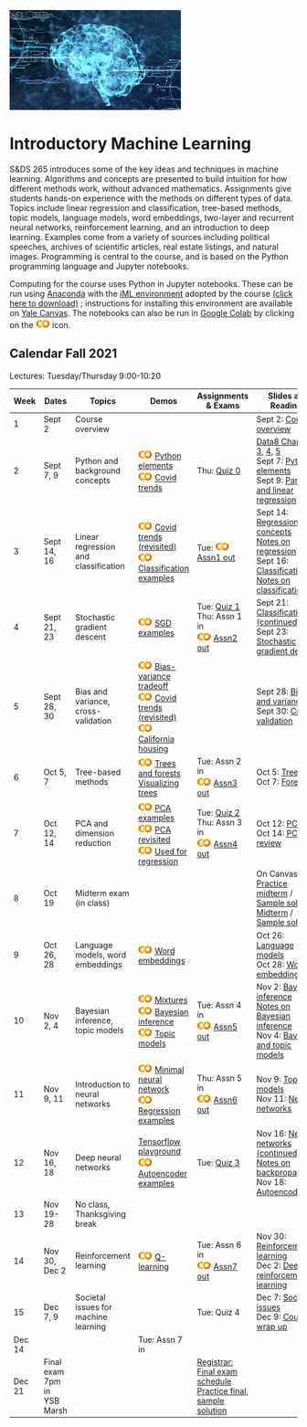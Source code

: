<head>
  <title> Introductory Machine Learning </title>
  <link rel="stylesheet" href="theme/css/main.css" />
  <link rel="shortcut icon" type="image/x-icon" href="favicon.ico?">
</head>


![neuro-datascience](./data-neuroscience.jpg)


Introductory Machine Learning
====

S&DS 265 introduces some of the key ideas and techniques in machine learning. Algorithms and concepts are presented to build intuition for how different methods work, without advanced mathematics. Assignments give students hands-on experience with the methods on different types of data. Topics include linear regression and classification, tree-based methods, topic models, language models, word embeddings, two-layer and recurrent neural networks, reinforcement learning, and an introduction to deep learning. Examples come from a variety of sources including political speeches, archives of scientific articles, real estate listings, and natural images. Programming is central to the course, and is based on the Python programming language and Jupyter notebooks.

Computing for the course uses Python in Jupyter notebooks. These can be run using [Anaconda](https://www.anaconda.com/products/individual) with the [iML environment](https://raw.githubusercontent.com/YData123/sds265-fa21/main/env/iml_env.yml) adopted by the course <a href="https://raw.githubusercontent.com/YData123/sds265-fa21/main/env/iml_env.zip" download>(click here to download)</a>
; instructions for installing this environment are available on [Yale Canvas](https://canvas.yale.edu).  The notebooks can also be run in [Google Colab](https://colab.research.google.com) by clicking on the [<img width="25" src="colab.svg">](https://colab.research.google.com) icon.

Calendar Fall 2021
---
Lectures: Tuesday/Thursday 9:00-10:20


 Week | Dates |  Topics | Demos | Assignments & Exams | Slides and Readings
----------- | ----------- | ------------- | ------------ | ------------- | -----------
1 | Sept 2 |     Course overview | || Sept 2: [Course overview](https://github.com/YData123/sds265-fa21/raw/main/lectures/lecture-sept-02.pdf)
2 | Sept 7, 9 |    Python and background concepts |  [<img width="25" src="colab.svg">](https://colab.research.google.com/github/YData123/sds265-fa21/blob/master/demos/python/python-elements.ipynb) [Python elements](https://github.com/YData123/sds265-fa21/raw/main/demos/python/python-elements.zip)  <br>  [<img width="25" src="colab.svg">](https://colab.research.google.com/github/YData123/sds265-fa21/blob/master/demos/covid-trends/covid-trends.ipynb) [Covid trends](https://github.com/YData123/sds265-fa21/raw/main/demos/covid-trends/covid-trends.zip) <br> | Thu: [Quiz 0](https://yale.instructure.com/courses/68773/quizzes) | [Data8 Chapters 3](https://www.inferentialthinking.com/chapters/03/programming-in-python.html), [4](https://www.inferentialthinking.com/chapters/04/Data_Types.html), [5](https://www.inferentialthinking.com/chapters/05/Sequences.html) <br> Sept 7: [Python elements](https://github.com/YData123/sds265-fa21/raw/main/lectures/lecture-sept-07.pdf) <br> Sept 9: [Pandas and linear regression](https://github.com/YData123/sds265-fa21/raw/main/lectures/lecture-sept-09.pdf)
3 | Sept 14, 16 | Linear regression and classification | [<img width="25" src="colab.svg">](https://colab.research.google.com/github/YData123/sds265-fa21/blob/master/demos/covid-trends/covid-trends-revisited.ipynb) [Covid trends (revisited)](https://github.com/YData123/sds265-fa21/raw/main/demos/covid-trends/covid-trends-revisited.zip)  <br> [<img width="25" src="colab.svg">](https://colab.research.google.com/github/YData123/sds265-fa21/blob/master/demos/classification/classification.ipynb) [Classification examples](https://github.com/YData123/sds265-fa21/raw/main/demos/classification/classification.zip)  |  Tue: [<img width="25" src="colab.svg">](https://colab.research.google.com/github/YData123/sds265-fa21/blob/master/assignments/assn1/assn1.ipynb) [Assn1 out](https://github.com/YData123/sds265-fa21/raw/main/assignments/assn1/assn1.zip)  | Sept 14: [Regression concepts](https://github.com/YData123/sds265-fa21/raw/main/lectures/lecture-sept-14.pdf) <br> [Notes on regression](https://github.com/YData123/sds265-fa21/raw/main/notes/linear_regression.pdf) <br> Sept 16: [Classification](https://github.com/YData123/sds265-fa21/raw/main/lectures/lecture-sept-16.pdf) <br> [Notes on classification](https://github.com/YData123/sds265-fa21/raw/main/notes/linear_classification.pdf)
4 | Sept 21, 23 | Stochastic gradient descent | [<img width="25" src="colab.svg">](https://colab.research.google.com/github/YData123/sds265-fa21/blob/master/demos/sgd/sgd.ipynb) [SGD examples](https://github.com/YData123/sds265-fa21/raw/main/demos/sgd/sgd.zip)  |  Tue: [Quiz 1](https://yale.instructure.com/courses/68773/quizzes) <br> Thu: Assn 1 in <br> [<img width="25" src="colab.svg">](https://colab.research.google.com/github/YData123/sds265-fa21/blob/master/assignments/assn2/assn2.ipynb) [Assn2 out](https://github.com/YData123/sds265-fa21/raw/main/assignments/assn2/assn2.zip) | Sept 21: [Classification (continued)](https://github.com/YData123/sds265-fa21/raw/main/lectures/lecture-sept-21.pdf) <br> Sept 23: [Stochastic gradient descent](https://github.com/YData123/sds265-fa21/raw/main/lectures/lecture-sept-23.pdf)
5 | Sept 28, 30 | Bias and variance, cross-validation | [<img width="25" src="colab.svg">](https://colab.research.google.com/github/YData123/sds265-fa21/blob/master/demos/bias-variance/bias-variance.ipynb)  [Bias-variance tradeoff](https://github.com/YData123/sds265-fa21/raw/main/demos/bias-variance/bias-variance.zip) <br> [<img width="25" src="colab.svg">](https://colab.research.google.com/github/YData123/sds265-fa21/blob/master/demos/covid-trends-bias-variance/covid-trends-bias-variance.ipynb)  [Covid trends (revisited)](https://github.com/YData123/sds265-fa21/raw/main/demos/covid-trends-bias-variance/covid-trends-bias-variance.zip) <br> [<img width="25" src="colab.svg">](https://colab.research.google.com/github/YData123/sds265-fa21/blob/master/demos/cross-validation/california-housing.ipynb) [California housing](https://github.com/YData123/sds265-fa21/raw/main/demos/cross-validation/california-housing.zip) || Sept 28: [Bias and variance](https://github.com/YData123/sds265-fa21/raw/main/lectures/lecture-sept-28.pdf) <br> Sept 30: [Cross-validation](https://github.com/YData123/sds265-fa21/raw/main/lectures/lecture-sept-30.pdf)
6 | Oct 5, 7 | Tree-based methods | [<img width="25" src="colab.svg">](https://colab.research.google.com/github/YData123/sds265-fa21/blob/master/demos/trees/trees.ipynb) [Trees and forests](https://github.com/YData123/sds265-fa21/raw/main/demos/trees/trees.zip)  <br> [Visualizing trees](http://www.r2d3.us/visual-intro-to-machine-learning-part-1/) |  Tue: Assn 2 in <br> [<img width="25" src="colab.svg">](https://colab.research.google.com/github/YData123/sds265-fa21/blob/master/assignments/assn3/assn3.ipynb) [Assn3 out](https://github.com/YData123/sds265-fa21/raw/main/assignments/assn3/assn3.zip) | Oct 5: [Trees](https://github.com/YData123/sds265-fa21/raw/main/lectures/lecture-oct-5.pdf) <br> Oct 7: [Forests](https://github.com/YData123/sds265-fa21/raw/main/lectures/lecture-oct-7.pdf)
7 | Oct 12, 14 | PCA and dimension reduction | [<img width="25" src="colab.svg">](https://colab.research.google.com/github/YData123/sds265-fa21/blob/master/demos/pca/pca.ipynb) [PCA examples](https://github.com/YData123/sds265-fa21/raw/main/demos/pca/pca.zip) <br> [<img width="25" src="colab.svg">](https://colab.research.google.com/github/YData123/sds265-fa21/blob/master/demos/pca/pca-demo2.ipynb) [PCA revisited](https://github.com/YData123/sds265-fa21/raw/main/demos/pca/pca-demo2.zip) <br> [<img width="25" src="colab.svg">](https://colab.research.google.com/github/YData123/sds265-fa21/blob/master/demos/pca/iris-pca.ipynb) [Used for regression](https://github.com/YData123/sds265-fa21/raw/main/demos/pca/iris-pca.zip)  |  Tue: [Quiz 2](https://yale.instructure.com/courses/68773/quizzes) <br> Thu: Assn 3 in <br> [<img width="25" src="colab.svg">](https://colab.research.google.com/github/YData123/sds265-fa21/blob/master/assignments/assn4/assn4.ipynb) [Assn4 out](https://github.com/YData123/sds265-fa21/raw/main/assignments/assn4/assn4.zip) | Oct 12: [PCA](https://github.com/YData123/sds265-fa21/raw/main/lectures/lecture-oct-12.pdf) <br> Oct 14: [PCA and review](https://github.com/YData123/sds265-fa21/raw/main/lectures/lecture-oct-14.pdf)
8 | Oct 19 |  Midterm exam (in class) |  |   | On Canvas: <br> [Practice midterm](https://yale.instructure.com/files/5523848/) / [Sample soln](https://yale.instructure.com/files/5524989/) <br> [Midterm](https://yale.instructure.com/files/5618411/) / [Sample soln](https://yale.instructure.com/files/5618410/)
9 | Oct 26, 28 | Language models, word embeddings | [<img width="25" src="colab.svg">](https://colab.research.google.com/github/YData123/sds265-fa21/blob/master/demos/embeddings/embeddings.ipynb) [Word embeddings](https://github.com/YData123/sds265-fa21/raw/main/demos/embeddings/embeddings.zip) |  | Oct 26: [Language models](https://github.com/YData123/sds265-fa21/raw/main/lectures/lecture-oct-26.pdf) <br> Oct 28: [Word embeddings](https://github.com/YData123/sds265-fa21/raw/main/lectures/lecture-oct-28.pdf)
10 | Nov 2, 4 | Bayesian inference, topic models | [<img width="25" src="colab.svg">](https://colab.research.google.com/github/YData123/sds265-fa21/blob/master/demos/bayes/mix.ipynb) [Mixtures](https://github.com/YData123/sds265-fa21/raw/main/demos/bayes/mix.zip) <br> [<img width="25" src="colab.svg">](https://colab.research.google.com/github/YData123/sds265-fa21/blob/master/demos/bayes/bayes.ipynb) [Bayesian inference](https://github.com/YData123/sds265-fa21/raw/main/demos/bayes/bayes.zip) <br> [<img width="25" src="colab.svg">](https://colab.research.google.com/github/YData123/sds265-fa21/blob/master/demos/topic-models/topic-models.ipynb) [Topic models](https://github.com/YData123/sds265-fa21/raw/main/demos/topic-models/topic-models.zip)  |   Tue: Assn 4 in <br> [<img width="25" src="colab.svg">](https://colab.research.google.com/github/YData123/sds265-fa21/blob/master/assignments/assn5/assn5.ipynb) [Assn5 out](https://github.com/YData123/sds265-fa21/raw/main/assignments/assn5/assn5.zip) | Nov 2: [Bayesian inference](https://github.com/YData123/sds265-fa21/raw/main/lectures/lecture-nov-2.pdf) <br> [Notes on Bayesian inference](https://github.com/YData123/sds265-fa21/raw/main/notes/bayes-notes.pdf) <br> Nov 4: [Bayes and topic models](https://github.com/YData123/sds265-fa21/raw/main/lectures/lecture-nov-4.pdf)
11 | Nov 9, 11 | Introduction to neural networks | [<img width="25" src="colab.svg">](https://colab.research.google.com/github/YData123/sds265-fa21/blob/master/demos/neural-nets/neural-nets.ipynb) [Minimal neural network](https://github.com/YData123/sds265-fa21/raw/main/demos/neural-nets/neural-nets.zip) <br> [<img width="25" src="colab.svg">](https://colab.research.google.com/github/YData123/sds265-fa21/blob/master/demos/neural-nets/neural-nets-regress.ipynb) [Regression examples](https://github.com/YData123/sds265-fa21/raw/main/demos/neural-nets/neural-nets-regress.zip)  |   Thu: Assn 5 in <br> [<img width="25" src="colab.svg">](https://colab.research.google.com/github/YData123/sds265-fa21/blob/master/assignments/assn6/assn6.ipynb) [Assn6 out](https://github.com/YData123/sds265-fa21/raw/main/assignments/assn6/assn6.zip) |  Nov 9: [Topic models](https://github.com/YData123/sds265-fa21/raw/main/lectures/lecture-nov-09.pdf) <br> Nov 11: [Neural networks](https://github.com/YData123/sds265-fa21/raw/main/lectures/lecture-nov-11.pdf)
12 | Nov 16, 18 | Deep neural networks | [Tensorflow playground](https://playground.tensorflow.org/) <br> [<img width="25" src="colab.svg">](https://colab.research.google.com/github/YData123/sds265-fa21/blob/master/demos/deep-nets/deep-nets.ipynb) [Autoencoder examples](https://github.com/YData123/sds265-fa21/raw/main/demos/deep-nets/deep-nets.zip)  |  Tue: [Quiz 3](https://yale.instructure.com/courses/68773/quizzes)| Nov 16: [Neural networks (continued)](https://github.com/YData123/sds265-fa21/raw/main/lectures/lecture-nov-16.pdf) <br> [Notes on backpropagation](https://github.com/YData123/sds265-fa21/raw/main/notes/backprop.pdf) <br> Nov 18: [Autoencoders](https://github.com/YData123/sds265-fa21/raw/main/lectures/lecture-nov-18.pdf)
13 | Nov 19-28 | No class, Thanksgiving break | <!--[<img width="25" src="colab.svg">]()--> |  |
14 | Nov 30, Dec 2 | Reinforcement learning | [<img width="25" src="colab.svg">](https://colab.research.google.com/github/YData123/sds265-fa21/blob/master/demos/reinforcement-learning/reinforcement-learning.ipynb) [Q-learning](https://github.com/YData123/sds265-fa21/raw/main/demos/reinforcement-learning/reinforcement-learning.zip) |   Tue: Assn 6 in <br> [<img width="25" src="colab.svg">](https://colab.research.google.com/github/YData123/sds265-fa21/blob/master/assignments/assn7/assn7.ipynb) [Assn7 out](https://github.com/YData123/sds265-fa21/raw/main/assignments/assn7/assn7.zip) | Nov 30: [Reinforcement learning](https://github.com/YData123/sds265-fa21/raw/main/lectures/lecture-nov-30.pdf) <br> Dec 2: [Deep reinforcement learning](https://github.com/YData123/sds265-fa21/raw/main/lectures/lecture-dec-02.pdf)
15 | Dec 7, 9 | Societal issues for machine learning | <!--[<img width="25" src="colab.svg">]()--> |   Tue: Quiz 4 | Dec 7: [Societal issues](https://github.com/YData123/sds265-fa21/raw/main/lectures/lecture-dec-07.pdf) <br> Dec 9: [Course wrap up](https://github.com/YData123/sds265-fa21/raw/main/lectures/lecture-dec-09.pdf)
| Dec 14  | | | Tue: Assn 7 in |
 | Dec 21  | Final exam 7pm in YSB Marsh| | | [Registrar: Final exam schedule](https://registrar.yale.edu/general-information/final-exams/) <br> [Practice final](https://yale.instructure.com/files/5804664/), [sample solution](https://yale.instructure.com/files/5810995/)
